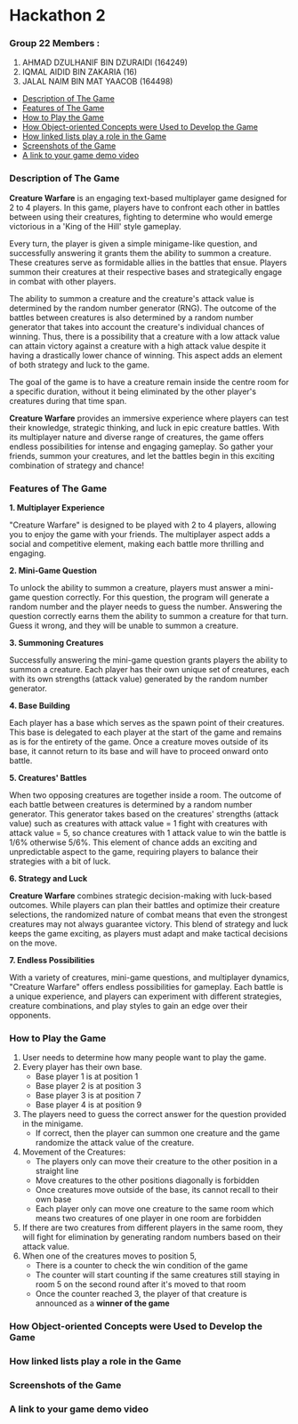 # Hackathon 2 #

### Group 22 Members : ###

1. AHMAD DZULHANIF BIN DZURAIDI (164249)
2. IQMAL AIDID BIN ZAKARIA (16)
3. JALAL NAIM BIN MAT YAACOB (164498)

- [Description of The Game](#description-of-the-game)
- [Features of The Game](#features-of-the-game)
- [How to Play the Game](#how-to-play-the-game)
- [How Object-oriented Concepts were Used to Develop the Game](#how-object-oriented-concepts-were-used-to-develop-the-game)
- [How linked lists play a role in the Game](#how-linked-lists-play-a-role-in-the-game)
- [Screenshots of the Game](#screenshots-of-the-game)
- [A link to your game demo video](#a-link-to-your-game-demo-video)




### Description of The Game ###

**Creature Warfare** is an engaging text-based multiplayer game designed for 2 to 4 players. In this game, players have to confront each other in battles between using their creatures, fighting to determine who would emerge victorious in a 'King of the Hill' style gameplay.

Every turn, the player is given a simple minigame-like question, and successfully answering it grants them the ability to summon a creature. These creatures serve as formidable allies in the battles that ensue. Players summon their creatures at their respective bases and strategically engage in combat with other players.

The ability to summon a creature and the creature's attack value is determined by the random number generator (RNG). The outcome of the battles between creatures is also determined by a random number generator that takes into account the creature's individual chances of winning. Thus, there is a possibility that a creature with a low attack value can attain victory against a creature with a high attack value despite it having a drastically lower chance of winning. This aspect adds an element of both strategy and luck to the game.

The goal of the game is to have a creature remain inside the centre room for a specific duration, without it being eliminated by the other player's creatures during that time span.

**Creature Warfare** provides an immersive experience where players can test their knowledge, strategic thinking, and luck in epic creature battles. With its multiplayer nature and diverse range of creatures, the game offers endless possibilities for intense and engaging gameplay. So gather your friends, summon your creatures, and let the battles begin in this exciting combination of strategy and chance!

### Features of The Game ###

**1. Multiplayer Experience**

"Creature Warfare" is designed to be played with 2 to 4 players, allowing you to enjoy the game with your friends. The multiplayer aspect adds a social and competitive element, making each battle more thrilling and engaging.

**2. Mini-Game Question**

To unlock the ability to summon a creature, players must answer a mini-game question correctly. For this question, the program will generate a random number and the player needs to guess the number. Answering the question correctly earns them the ability to summon a creature for that turn. Guess it wrong, and they will be unable to summon a creature.

**3. Summoning Creatures**

Successfully answering the mini-game question grants players the ability to summon a creature. Each player has their own unique set of creatures, each with its own strengths (attack value) generated by the random number generator. 

**4. Base Building**

Each player has a base which serves as the spawn point of their creatures. This base is delegated to each player at the start of the game and remains as is for the entirety of the game. Once a creature moves outside of its base, it cannot return to its base and will have to proceed onward onto battle.

**5. Creatures' Battles**

When two opposing creatures are together inside a room. The outcome of each battle between creatures is determined by a random number generator. This generator takes based on the creatures' strengths (attack value) such as creatures with attack value = 1 fight with creatures with attack value = 5, so chance creatures with 1 attack value to win the battle is 1/6% otherwise  5/6%. This element of chance adds an exciting and unpredictable aspect to the game, requiring players to balance their strategies with a bit of luck.

**6. Strategy and Luck**

**Creature Warfare** combines strategic decision-making with luck-based outcomes. While players can plan their battles and optimize their creature selections, the randomized nature of combat means that even the strongest creatures may not always guarantee victory. This blend of strategy and luck keeps the game exciting, as players must adapt and make tactical decisions on the move.

**7. Endless Possibilities**

With a variety of creatures, mini-game questions, and multiplayer dynamics, "Creature Warfare" offers endless possibilities for gameplay. Each battle is a unique experience, and players can experiment with different strategies, creature combinations, and play styles to gain an edge over their opponents.


### How to Play the Game ###

1. User needs to determine how many people want to play the game.
2. Every player has their own base.
   - Base player 1 is at position 1
   - Base player 2 is at position 3
   - Base player 3 is at position 7
   - Base player 4 is at position 9
3. The players need to guess the correct answer for the question provided in the minigame.
   - If correct, then the player can summon one creature and the game randomize the attack value of the creature.
4. Movement of the Creatures:
   - The players only can move their creature to the other position in a straight line
   - Move creatures to the other positions diagonally is forbidden
   - Once creatures move outside of the base, its cannot recall to their own base
   - Each player only can move one creature to the same room which means two creatures of one player in one room are forbidden
5. If there are two creatures from different players in the same room, they will fight for elimination by generating random numbers based on their attack value.
6. When one of the creatures moves to position 5,
   - There is a counter to check the win condition of the game
   - The counter will start counting if the same creatures still staying in room 5 on the second round after it's moved to that room
   - Once the counter reached 3, the player of that creature is announced as a **winner of the game**

### How Object-oriented Concepts were Used to Develop the Game ###



### How linked lists play a role in the Game ###

### Screenshots of the Game ###

### A link to your game demo video ###
